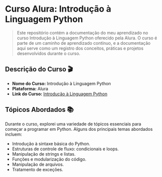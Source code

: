<h1>Curso Alura: Introdução à Linguagem Python</h1>

>Este repositório contém a documentação do meu aprendizado no curso Introdução à Linguagem Python oferecido pela Alura. O curso é parte de um caminho de aprendizado contínuo, e a documentação aqui serve como um registro dos conceitos, práticas e projetos desenvolvidos durante o curso.

## Descrição do Curso 🎬

- **Nome do Curso:** Introdução à Linguagem Python
- **Plataforma:** Alura
- **Link do Curso:** [Introdução à Linguagem Python](https://cursos.alura.com.br/course/python-introducao-a-linguagem?preRequirementFrom=python-3-avancando-na-linguagem)


## Tópicos Abordados 📚

Durante o curso, explorei uma variedade de tópicos essenciais para começar a programar em Python. Alguns dos principais temas abordados incluem:

- Introdução à sintaxe básica do Python.
- Estruturas de controle de fluxo: condicionais e loops.
- Manipulação de strings e listas.
- Funções e modularização do código.
- Manipulação de arquivos.
- Tratamento de exceções.

